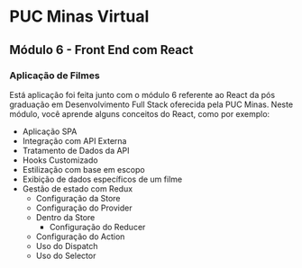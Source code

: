 # PUC Minas Virtual

## Módulo 6 - Front End com React

### Aplicação de Filmes

Está aplicação foi feita junto com o módulo 6 referente ao React da pós graduação em Desenvolvimento Full Stack oferecida pela PUC Minas. 
Neste módulo, você aprende alguns conceitos do React, como por exemplo:

-   Aplicação SPA
-   Integração com API Externa
-   Tratamento de Dados da API
-   Hooks Customizado
-   Estilização com base em escopo
-   Exibição de dados específicos de um filme
-   Gestão de estado com Redux
    -   Configuração da Store
    -   Configuração do Provider
    -   Dentro da Store
        -   Configuração do Reducer
    -   Configuração do Action
    -   Uso do Dispatch
    -   Uso do Selector

